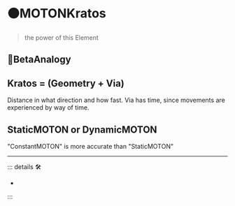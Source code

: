 # 🟠<motor>MOTONKratos</motor>

> the power of this Element
>
## 🔷<beta>BetaAnalogy</beta>

## Kratos = (Geometry + Via)

Distance in what direction and how fast. Via has time, since movements are experienced by way of time.

## StaticMOTON or DynamicMOTON

"ConstantMOTON" is more accurate than "StaticMOTON"

---

<!-- =================================================== -->
<!-- =================================================== -->
<!-- =================================================== -->
<!-- =================================================== -->
<!-- =================================================== -->
::: details 🛠

-

:::
